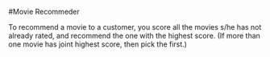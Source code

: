 #Movie Recommeder

To recommend a movie to a customer, you score all the movies s/he has not already rated, and recommend the one with the highest score. (If more than one movie has joint highest score, then pick the first.)
